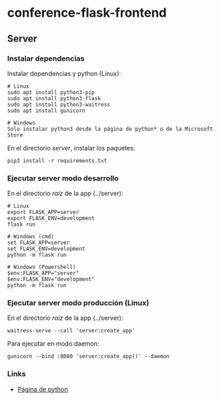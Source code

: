 # conference-flask-frontend

## Server

### Instalar dependencias
Instalar dependencias y python (Linux):
```
# Linux
sudo apt install python3-pip
sudo apt install python3-flask
sudo apt install python3-waitress
sudo apt install gunicorn

# Windows
Solo instalar python3 desde la página de python* o de la Microsoft Store
```

En el directorio *server*, instalar los paquetes:
```
pip3 install -r requirements.txt
```

### Ejecutar server modo desarrollo
En el directorio *raíz* de la app (../server):
```
# Linux
export FLASK_APP=server
export FLASK_ENV=development
flask run

# Windows (cmd)
set FLASK_APP=server
set FLASK_ENV=development
python -m flask run

# Windows (Powershell)
$env:FLASK_APP="server"
$env:FLASK_ENV="development"
python -m flask run
```

### Ejecutar server modo producción (Linux)
En el directorio *raíz* de la app (../server):
```
waitress-serve --call 'server:create_app'
```

Para ejecutar en modo daemon:
```
gunicorn --bind :8080 'server:create_app()' --daemon
```

### Links
* [Página de python](https://www.python.org/downloads/)